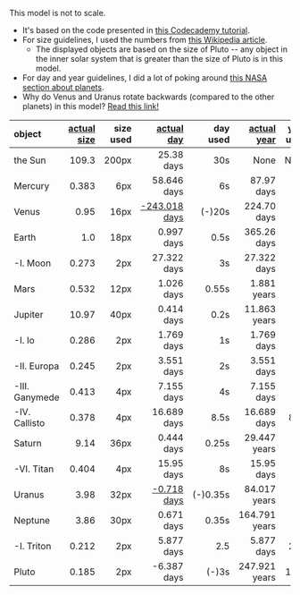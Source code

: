 This model is not to scale.
* It's based on the code presented in [this Codecademy tutorial][code].
* For size guidelines, I used the numbers from [this Wikipedia article][sizes].
  * The displayed objects are based on the size of Pluto -- any object in the
    inner solar system that is greater than the size of Pluto is in this model.
* For day and year guidelines, I did a lot of poking around
  [this NASA section about planets][nasa].
* Why do Venus and Uranus rotate backwards (compared to the other planets) in
  this model? [Read this link!][back]

object | [actual size][sizes] | size used | [actual day][nasa] | day used | [actual year][nasa] | year used
:------|------------:|----------:|-----------:|---------:|------------:|---------:
the Sun | 109.3 | 200px | 25.38 days | 30s | None | None
Mercury | 0.383 | 6px | 58.646 days | 6s | 87.97 days | 8s
Venus | 0.95 | 16px | [-243.018 days][back] | (-)20s | 224.70 days | 15s
Earth | 1.0 | 18px | 0.997 days | 0.5s | 365.26 days | 20s
-I. Moon | 0.273 | 2px | 27.322 days | 3s | 27.322 days | 3s
Mars | 0.532 | 12px | 1.026 days | 0.55s | 1.881 years | 25s
Jupiter | 10.97 | 40px | 0.414 days | 0.2s | 11.863 years | 30s
-I. Io | 0.286 | 2px | 1.769 days | 1s | 1.769 days | 1s
-II. Europa | 0.245 | 2px | 3.551 days | 2s | 3.551 days | 2s
-III. Ganymede | 0.413 | 4px | 7.155 days | 4s | 7.155 days | 4s
-IV. Callisto | 0.378 | 4px | 16.689 days | 8.5s | 16.689 days | 8.5s
Saturn | 9.14 | 36px | 0.444 days | 0.25s | 29.447 years | 60s
-VI. Titan | 0.404 | 4px | 15.95 days | 8s | 15.95 days | 8s
Uranus | 3.98 | 32px | [-0.718 days][back] | (-)0.35s | 84.017 years | 75s
Neptune | 3.86 | 30px | 0.671 days | 0.35s | 164.791 years | 90s
-I. Triton | 0.212 | 2px | 5.877 days | 2.5 | 5.877 days | 2.5s
Pluto | 0.185 | 2px | -6.387 days | (-)3s | 247.921 years | 120s

[code]: http://www.codecademy.com/en/goals/web-beginner-en-ymqg0 "Sun, Earth, and Code codebit"
[sizes]: http://en.wikipedia.org/wiki/List_of_Solar_System_objects_by_size "Wikipedia: List of Solar System objects by size"
[nasa]: https://solarsystem.nasa.gov/planets "NASA.gov: Solar System Exploration: Planets"
[back]: https://van.physics.illinois.edu/qa/listing.php?id=22778 "Illinois.edu: Why Venus and Uranus don't spin the same way as the other planets."
